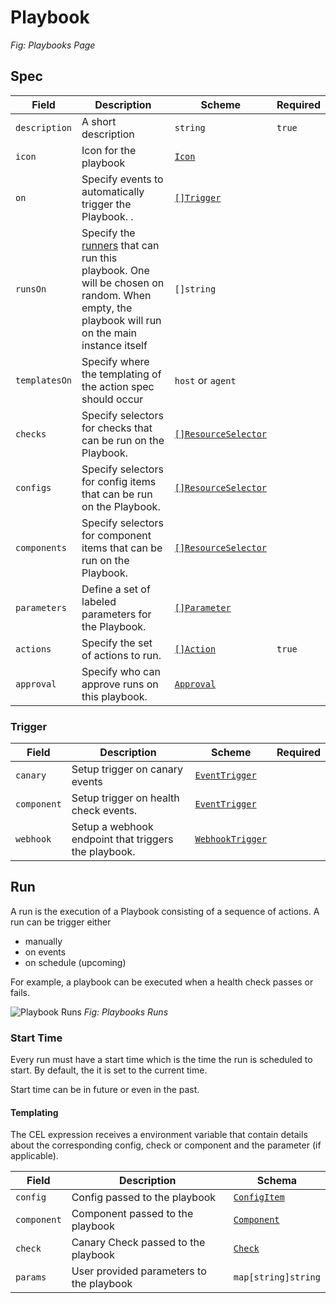 # Playbook


_Fig: Playbooks Page_

## Spec

| Field         | Description                                                  | Scheme                                               | Required |
| ------------- | ------------------------------------------------------------ | ---------------------------------------------------- | -------- |
| `description` | A short description                                          | `string`                                             | `true`   |
| `icon`        | Icon for the playbook                                        | [`Icon`](/reference/types#icon)                                              |          |
| `on`          | Specify events to automatically trigger the Playbook. .      | [`[]Trigger`](#trigger)                              |          |
| `runsOn`      | Specify the [runners](./runners.md) that can run this playbook. One will be chosen on random. When empty, the playbook will run on the main instance itself | `[]string`                                           |          |
| `templatesOn` | Specify where the templating of the action spec should occur | `host` or `agent`                                      |          |
| `checks`      | Specify selectors for checks that can be run on the Playbook. | [`[]ResourceSelector`](/reference/resource-selector) |          |
| `configs`     | Specify selectors for config items that can be run on the Playbook. | [`[]ResourceSelector`](/reference/resource-selector) |          |
| `components`  | Specify selectors for component items that can be run on the Playbook. | [`[]ResourceSelector`](/reference/resource-selector) |          |
| `parameters`  | Define a set of labeled parameters for the Playbook.         | [`[]Parameter`](#parameter)                          |          |
| `actions`     | Specify the set of actions to run.                           | [`[]Action`](#action)                                | `true`   |
| `approval`    | Specify who can approve runs on this playbook.               | [`Approval`](./approval#approval)                    |          |

### Trigger

| Field       | Description                                          | Scheme                                          | Required |
| ----------- | ---------------------------------------------------- | ----------------------------------------------- | -------- |
| `canary`    | Setup trigger on canary events                       | [`EventTrigger`](../concepts/events#event-spec) |          |
| `component` | Setup trigger on health check events.                | [`EventTrigger`](../concepts/events#event-spec) |          |
| `webhook`   | Setup a webhook endpoint that triggers the playbook. | [`WebhookTrigger`](../concepts/webhook#spec)    |          |



## Run

A run is the execution of a Playbook consisting of a sequence of actions. A run can be trigger either

- manually
- on events
- on schedule (upcoming)

For example, a playbook can be executed when a health check passes or fails.

![Playbook Runs](/img/playbook-runs.png)
_Fig: Playbooks Runs_

### Start Time

Every run must have a start time which is the time the run is scheduled to start. By default, the it is set to the current time.

Start time can be in future or even in the past.


#### Templating

The CEL expression receives a environment variable that contain details about the corresponding config, check or component and the parameter (if applicable).

| Field       | Description                              | Schema                                       |
| ----------- | ---------------------------------------- | -------------------------------------------- |
| `config`    | Config passed to the playbook            | [`ConfigItem`](./reference/config-db/config-item) |
| `component` | Component passed to the playbook         | [`Component`](../references/component.md)    |
| `check`     | Canary Check passed to the playbook      | [`Check`](/reference/canary-checker/checl)            |
| `params`    | User provided parameters to the playbook | `map[string]string`                          |


